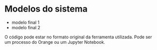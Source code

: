 # Modelos do sistema

* modelo final 1
* modelo final 2

O código pode estar no formato original da ferramenta utilizada. 
Pode ser um processo do Orange ou um Jupyter Notebook.


